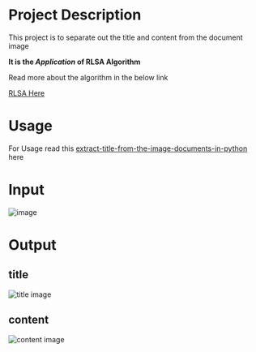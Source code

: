 # Project Description

This project is to separate out the title and content from the document image

**It is the *Application* of RLSA Algorithm**

Read more about the algorithm in the below link

[RLSA Here](https://github.com/Vasistareddy/pythonRLSA)

# Usage

For Usage read this [extract-title-from-the-image-documents-in-python](https://medium.com/@vasista/extract-title-from-the-image-documents-in-python-application-of-rlsa-58f91237901f) here

# Input

![image](https://github.com/Vasistareddy/image.title/blob/master/images_work_directory/image.png)

# Output

## title

![title image](https://github.com/Vasistareddy/image.title/blob/master/images_work_directory/title.png)

## content

![content image](https://github.com/Vasistareddy/image.title/blob/master/images_work_directory/content.png)




